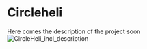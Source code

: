 # Circleheli
Here comes the description of the project soon
![CircleHeli_incl_description](https://github.com/user-attachments/assets/d694b391-5e80-432c-8a11-f207564b36a3)
